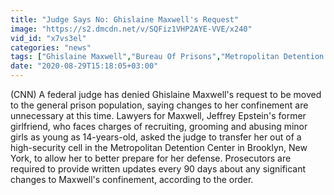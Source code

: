 ```yaml
---
title: "Judge Says No: Ghislaine Maxwell's Request"
image: "https://s2.dmcdn.net/v/SQFiz1VHP2AYE-VVE/x240"
vid_id: "x7vs3el"
categories: "news"
tags: ["Ghislaine Maxwell","Bureau Of Prisons","Metropolitan Detention Center"]
date: "2020-08-29T15:18:05+03:00"
---
```

(CNN) A federal judge has denied Ghislaine Maxwell's request to be moved to the general prison population, saying changes to her confinement are unnecessary at this time. Lawyers for Maxwell, Jeffrey Epstein's former girlfriend, who faces charges of recruiting, grooming and abusing minor girls as young as 14-years-old, asked the judge to transfer her out of a high-security cell in the Metropolitan Detention Center in Brooklyn, New York, to allow her to better prepare for her defense. Prosecutors are required to provide written updates every 90 days about any significant changes to Maxwell's confinement, according to the order.
